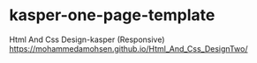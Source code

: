 # kasper-one-page-template
Html And Css Design-kasper (Responsive)
https://mohammedamohsen.github.io/Html_And_Css_DesignTwo/
